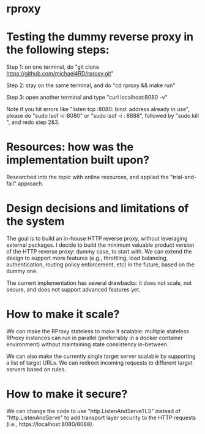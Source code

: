 # rproxy

# Testing the dummy reverse proxy in the following steps:
Step 1: on one terminal, do "git clone https://github.com/michael4RD/rproxy.git"

Step 2: stay on the same terminal, and do "cd rproxy && make run"

Step 3: open another terminal and type "curl localhost:8080 -v"

Note if you hit errors like "listen tcp :8080: bind: address already in use",
please do "sudo lsof -i :8080" or "sudo lsof -i : 8888", followed by "sudo kill <pid>",
and redo step 2&3.

# Resources: how was the implementation built upon?
Researched into the topic with online resources, and applied the "trial-and-fail" approach.

# Design decisions and limitations of the system
The goal is to build an in-house HTTP reverse proxy, without leveraging external packages.
I decide to build the minimum valuable product version of the HTTP reverse proxy: dummy case,
to start with. We can extend the design to support more features (e.g., throttling, load balancing,
authentication, routing policy enforcement, etc) in the future, based on the dummy one.

The current implementation has several drawbacks: it does not scale, not secure, and does not
support advanced features yet.

# How to make it scale?
We can make the RProxy stateless to make it scalable: multiple stateless RProxy instances
can run in parallel (preferrably in a docker container environment) without maintaining
state consistency in-between.

We can also make the currently single target server scalable by supporting a list of target
URLs. We can redirect incoming requests to different target servers based on rules.

# How to make it secure?
We can change the code to use "http.ListenAndServeTLS" instead of "http.ListenAndServe" to
add transport layer security to the HTTP requests (i.e., https://localhost:8080/8088).
